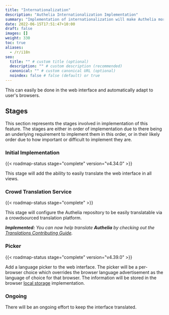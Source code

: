 ```yaml
---
title: "Internationalization"
description: "Authelia Internationalization Implementation"
summary: "Implementation of internationalization will make Authelia more accessible to more people."
date: 2022-06-15T17:51:47+10:00
draft: false
images: []
weight: 330
toc: true
aliases:
  - /r/i18n
seo:
  title: "" # custom title (optional)
  description: "" # custom description (recommended)
  canonical: "" # custom canonical URL (optional)
  noindex: false # false (default) or true
---
```


This can easily be done in the web interface and automatically adapt to user's browsers.

## Stages

This section represents the stages involved in implementation of this feature. The stages are either in order of
implementation due to there being an underlying requirement to implement them in this order, or in their likely order
due to how important or difficult to implement they are.

### Initial Implementation

{{< roadmap-status stage="complete" version="v4.34.0" >}}

This stage will add the ability to easily translate the web interface in all views.

### Crowd Translation Service

{{< roadmap-status stage="complete" >}}

This stage will configure the Authelia repository to be easily translatable via a crowdsourced translation platform.

*__Implemented:__ You can now help translate __Authelia__ by checking out the
[Translations Contributing Guide](../../contributing/prologue/translations.md).*

### Picker

{{< roadmap-status stage="complete" version="v4.39.0" >}}

Add a language picker to the web interface. The picker will be a per-browser choice which overrides the browser
language advertisement as the language of choice for that browser. The information will be stored in the browser
[local storage](https://developer.mozilla.org/en-US/docs/Web/API/Window/localStorage) implementation.

### Ongoing

There will be an ongoing effort to keep the interface translated.
